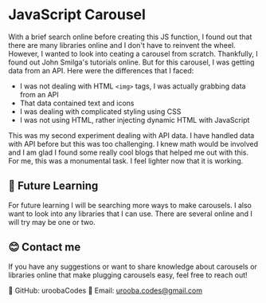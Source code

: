 # JavaScript Carousel
With a brief search online before creating this JS function, I found out that there are many libraries online and I don't have to reinvent the wheel. However, I wanted to look into ceating a carousel from scratch. Thankfully, I found out John Smilga's tutorials online. But for this carousel, I was getting data from an API. Here were the differences that I faced: 

- I was not dealing with HTML ``` <img> ``` tags, I was actually grabbing data from an API
- That data contained text and icons
- I was dealing with complicated styling using CSS
- I was not using HTML, rather injecting dynamic HTML with JavaScript

This was my second experiment dealing with API data. I have handled data with API before but this was too challenging. I knew math would be involved and I am glad I found some really cool blogs that helped me out with this. For me, this was a monumental task. I feel lighter now that it is working. 

## 🔮 Future Learning
For future learning I will be searching more ways to make carousels. I also want to look into any libraries that I can use. There are several online and I will try may be one or two. 

## 😊 Contact me
If you have any suggestions or want to share knowledge about carousels or libraries online that make plugging carousels easy, feel free to reach out!

🌟 GitHub: uroobaCodes 🌟 Email: urooba.codes@gmail.com


